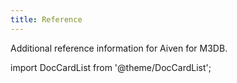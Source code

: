 ```yaml
---
title: Reference
---
```


Additional reference information for Aiven for M3DB.

import DocCardList from '@theme/DocCardList';

<DocCardList />
